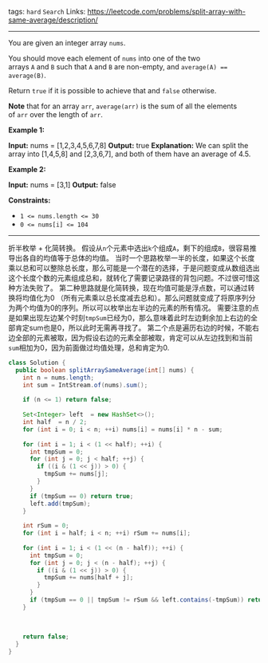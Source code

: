 tags: `hard` `Search`
Links: https://leetcode.com/problems/split-array-with-same-average/description/

----
You are given an integer array `nums`.

You should move each element of `nums` into one of the two arrays `A` and `B` such that `A` and `B` are non-empty, and `average(A) == average(B)`.

Return `true` if it is possible to achieve that and `false` otherwise.

**Note** that for an array `arr`, `average(arr)` is the sum of all the elements of `arr` over the length of `arr`.

**Example 1:**

**Input:** nums = [1,2,3,4,5,6,7,8]
**Output:** true
**Explanation:** We can split the array into [1,4,5,8] and [2,3,6,7], and both of them have an average of 4.5.

**Example 2:**

**Input:** nums = [3,1]
**Output:** false

**Constraints:**

- `1 <= nums.length <= 30`
- `0 <= nums[i] <= 104`
----
折半枚举 + 化简转换。
假设从`n`个元素中选出`k`个组成`A`，剩下的组成`B`，很容易推导出各自的均值等于总体的均值。
当时一个思路枚举一半的长度，如果这个长度乘以总和可以整除总长度，那么可能是一个潜在的选择，于是问题变成从数组选出这个长度个数的元素组成总和，就转化了需要记录路径的背包问题。不过很可惜这种方法失败了。
第二种思路就是化简转换，现在均值可能是浮点数，可以通过转换将均值化为0 （所有元素乘以总长度减去总和）。那么问题就变成了将原序列分为两个均值为0的序列。所以可以枚举出左半边的元素的所有情况。
需要注意的点是如果出现左边某个时刻`tmpSum`已经为0，那么意味着此时左边剩余加上右边的全部肯定sum也是0，所以此时无需再寻找了。
第二个点是遍历右边的时候，不能右边全部的元素被取，因为假设右边的元素全部被取，肯定可以从左边找到和当前`sum`相加为0，因为前面做过均值处理，总和肯定为0.


```java
class Solution {  
  public boolean splitArraySameAverage(int[] nums) {  
    int n = nums.length;  
    int sum = IntStream.of(nums).sum();  
  
    if (n <= 1) return false;  
  
    Set<Integer> left  = new HashSet<>();  
    int half  = n / 2;  
    for (int i = 0; i < n; ++i) nums[i] = nums[i] * n - sum;  
  
    for (int i = 1; i < (1 << half); ++i) {  
      int tmpSum = 0;  
      for (int j = 0; j < half; ++j) {  
        if ((i & (1 << j)) > 0) {  
          tmpSum += nums[j];  
        }  
      }  
      if (tmpSum == 0) return true;  
      left.add(tmpSum);  
    }  
  
    int rSum = 0;  
    for (int i = half; i < n; ++i) rSum += nums[i];  
  
    for (int i = 1; i < (1 << (n - half)); ++i) {  
      int tmpSum = 0;  
      for (int j = 0; j < (n - half); ++j) {  
        if ((i & (1 << j)) > 0) {  
          tmpSum += nums[half + j];  
        }  
      }  
      if (tmpSum == 0 || tmpSum != rSum && left.contains(-tmpSum)) return true;  
    }  
  
  
  
    return false;  
  }  
}
```